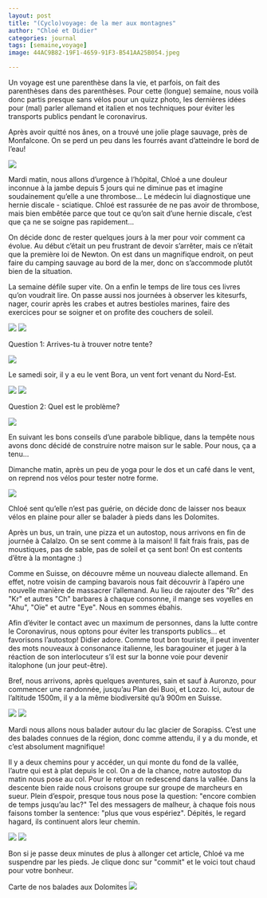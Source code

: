 ```yaml
---
layout: post
title: "(Cyclo)voyage: de la mer aux montagnes"
author: "Chloé et Didier"
categories: journal
tags: [semaine,voyage]
image: 44AC9B82-19F1-4659-91F3-B541AA25B054.jpeg

---
```


Un voyage est une parenthèse dans la vie, et parfois, on fait des parenthèses dans des parenthèses. Pour cette (longue) semaine, nous voilà donc partis presque sans vélos pour un quizz photo, les dernières idées pour (mal) parler allemand et italien et nos techniques pour éviter les transports publics pendant le coronavirus.

Après avoir quitté nos ânes, on a trouvé une jolie plage sauvage, près de Monfalcone. On se perd un peu dans les fourrés avant d’atteindre le bord de l’eau! 

<img src="/assets/img/73026A73-E851-487A-A5B3-CF1F7187B294.jpeg">

Mardi matin, nous allons d’urgence à l’hôpital, Chloé a une douleur inconnue à la jambe depuis 5 jours qui ne diminue pas et imagine soudainement qu’elle a une thrombose... Le médecin lui diagnostique une hernie discale - sciatique. Chloé est rassurée de ne pas avoir de thrombose, mais bien embêtée parce que tout ce qu’on sait d’une hernie discale, c’est que ça ne se soigne pas rapidement... 

On décide donc de rester quelques jours à la mer pour voir comment ca évolue. Au début c’était un peu frustrant de devoir s’arrêter, mais ce n’était que la première loi de Newton. On est dans un magnifique endroit, on peut faire du camping sauvage au bord de la mer, donc on s’accommode plutôt bien de la situation.


La semaine défile super vite. On a enfin le temps de lire tous ces livres qu’on voudrait lire. On passe aussi nos journées à observer les kitesurfs, nager, courir après les crabes et autres bestioles marines, faire des exercices pour se soigner et on profite des couchers de soleil. 

<img src="/assets/img/CF168B6C-A1F1-42FC-91AA-DE8E02831163.jpeg">

<img src="/assets/img/B68F1B64-88F8-4FDF-AA51-FC102D877759.jpeg">


Question 1: Arrives-tu à trouver notre tente?

<img src="/assets/img/B7CB686B-860A-4F95-852F-249DDB3C2C36.jpeg">

Le samedi soir, il y a eu le vent Bora, un vent fort venant du Nord-Est. 

<img src="/assets/img/992F0435B-BA1F-4431-8D5C-7891E042774.jpeg">

<img src="/assets/img/216DBC0F-3115-42F5-98DC-C9783AD4B6BB.jpeg">

Question 2: Quel est le problème?

<img src="/assets/img/D2228F01-F369-43F9-9FDA-8F89793C6EB6.jpeg">

En suivant les bons conseils d’une parabole biblique, dans la tempête nous avons donc décidé de construire notre maison sur le sable. Pour nous, ça a tenu...

Dimanche matin, après un peu de yoga pour le dos et un café dans le vent, on reprend nos vélos pour tester notre forme. 

<img src="/assets/img/C7DB38D9-3C2C-42A1-89AE-6B6DA78ABD7B.jpeg">

Chloé sent qu’elle n’est pas guérie, on décide donc de laisser nos beaux vélos en plaine pour aller se balader à pieds dans les Dolomites.
 
Après un bus, un train, une pizza et un autostop, nous arrivons en fin de journée à Calalzo. On se sent comme à la maison! Il fait frais frais, pas de moustiques, pas de sable, pas de soleil et ça sent bon! On est contents d’être à la montagne :)

Comme en Suisse, on découvre même un nouveau dialecte allemand. En effet, notre voisin de camping bavarois nous fait découvrir à l’apéro une nouvelle manière de massacrer l’allemand. Au lieu de rajouter des "Rr" des "Kr" et autres "Ch" barbares à chaque consonne, il mange ses voyelles en "Ahu", "Oïe" et autre "Eye". Nous en sommes ébahis.

Afin d’éviter le contact avec un maximum de personnes, dans la lutte contre le Coronavirus, nous optons pour éviter les transports publics... et favorisons l’autostop! Didier adore. Comme tout bon touriste, il peut inventer des mots nouveaux à consonance italienne, les baragouiner et juger à la réaction de son interlocuteur s’il est sur la bonne voie pour devenir italophone (un jour peut-être).

Bref, nous arrivons, après quelques aventures, sain et sauf à Auronzo, pour commencer une randonnée, jusqu’au Plan dei Buoi, et Lozzo.
Ici, autour de l’altitude 1500m, il y a la même biodiversité qu’à 900m en Suisse. 


<img src="/assets/img/17FF7B14-26EC-49B4-946E-1AC785D9E5F5.jpeg">

<img src="/assets/img/742F7B40-CB28-478C-9388-27DAF71E0B1B.jpeg">


Mardi nous allons nous balader autour du lac glacier de Sorapiss. C’est une des balades connues de la région, donc comme attendu, il y a du monde, et c’est absolument magnifique!

Il y a deux chemins pour y accéder, un qui monte du fond de la vallée, l’autre qui est à plat depuis le col. On a de la chance, notre autostop du matin nous pose au col. Pour le retour on redescend dans la vallée. Dans la descente bien raide nous croisons groupe sur groupe de marcheurs en sueur. Plein d’espoir, presque tous nous pose la question: "encore combien de temps jusqu’au lac?"
Tel des messagers de malheur, à chaque fois nous faisons tomber la sentence: "plus que vous espériez".
Dépités, le regard hagard, ils continuent alors leur chemin.

<img src="/assets/img/115FCAD0-6027-4D08-8462-74FD94AA100E.jpeg">

<img src="/assets/img/BE1F247C-7621-43CE-A545-CEFC2620D79A.jpeg">

Bon si je passe deux minutes de plus à allonger cet article, Chloé va me suspendre par les pieds. Je clique donc sur "commit" et le voici tout chaud pour votre bonheur.

Carte de nos balades aux Dolomites
<img src="/assets/img/B9369667-722F-45E5-9446-B4FE9CA13733.jpeg">
